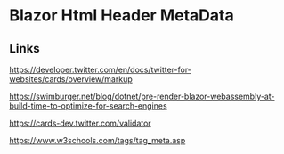 # Blazor Html Header MetaData 

## Links

https://developer.twitter.com/en/docs/twitter-for-websites/cards/overview/markup

https://swimburger.net/blog/dotnet/pre-render-blazor-webassembly-at-build-time-to-optimize-for-search-engines

https://cards-dev.twitter.com/validator

https://www.w3schools.com/tags/tag_meta.asp